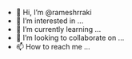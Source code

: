 - 👋 Hi, I’m @rameshrraki
- 👀 I’m interested in ...
- 🌱 I’m currently learning ...
- 💞️ I’m looking to collaborate on ...
- 📫 How to reach me ...

<!---
rameshrraki/rameshrraki is a ✨ special ✨ repository because its `README.md` (this file) appears on your GitHub profile.
You can click the Preview link to take a look at your changes.
--->
